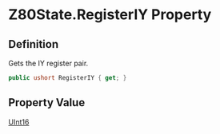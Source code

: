 # Z80State.RegisterIY Property
## Definition

Gets the IY register pair.

```c#
public ushort RegisterIY { get; }
```

## Property Value

[UInt16](https://learn.microsoft.com/en-gb/dotnet/api/System.UInt16)
